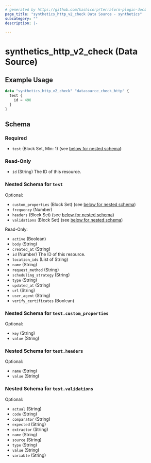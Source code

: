 ```yaml
---
# generated by https://github.com/hashicorp/terraform-plugin-docs
page_title: "synthetics_http_v2_check Data Source - synthetics"
subcategory: ""
description: |-
  
---
```


# synthetics_http_v2_check (Data Source)



## Example Usage

```terraform
data "synthetics_http_v2_check" "datasource_check_http" {
  test {
    id = 490
  }
}
```

<!-- schema generated by tfplugindocs -->
## Schema

### Required

- `test` (Block Set, Min: 1) (see [below for nested schema](#nestedblock--test))

### Read-Only

- `id` (String) The ID of this resource.

<a id="nestedblock--test"></a>
### Nested Schema for `test`

Optional:

- `custom_properties` (Block Set) (see [below for nested schema](#nestedblock--test--custom_properties))
- `frequency` (Number)
- `headers` (Block Set) (see [below for nested schema](#nestedblock--test--headers))
- `validations` (Block Set) (see [below for nested schema](#nestedblock--test--validations))

Read-Only:

- `active` (Boolean)
- `body` (String)
- `created_at` (String)
- `id` (Number) The ID of this resource.
- `location_ids` (List of String)
- `name` (String)
- `request_method` (String)
- `scheduling_strategy` (String)
- `type` (String)
- `updated_at` (String)
- `url` (String)
- `user_agent` (String)
- `verify_certificates` (Boolean)

<a id="nestedblock--test--custom_properties"></a>
### Nested Schema for `test.custom_properties`

Optional:

- `key` (String)
- `value` (String)


<a id="nestedblock--test--headers"></a>
### Nested Schema for `test.headers`

Optional:

- `name` (String)
- `value` (String)


<a id="nestedblock--test--validations"></a>
### Nested Schema for `test.validations`

Optional:

- `actual` (String)
- `code` (String)
- `comparator` (String)
- `expected` (String)
- `extractor` (String)
- `name` (String)
- `source` (String)
- `type` (String)
- `value` (String)
- `variable` (String)


